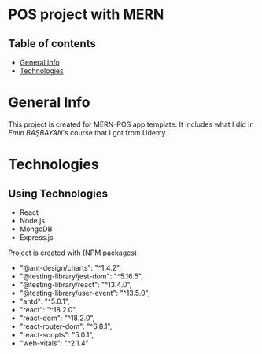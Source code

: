 # POS project with MERN

## Table of contents 
* [General info](#general-info)
* [Technologies](#general-info)

# General Info
This project is created for MERN-POS app template.
It includes what I did in *Emin BAŞBAYAN*'s course that I got from Udemy.

# Technologies 
## Using Technologies
* React
* Node.js
* MongoDB
* Express.js

Project is created with (NPM packages):

*   "@ant-design/charts": "^1.4.2",
*   "@testing-library/jest-dom": "^5.16.5",
*   "@testing-library/react": "^13.4.0",
*   "@testing-library/user-event": "^13.5.0",
*   "antd": "^5.0.1",
*   "react": "^18.2.0",
*   "react-dom": "^18.2.0",
*   "react-router-dom": "^6.8.1",
*   "react-scripts": "5.0.1",
*   "web-vitals": "^2.1.4"